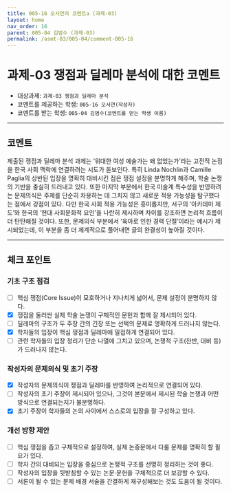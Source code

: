 ```yaml
---
title: 005-16 오서연의 코멘트a (과제-03) 
layout: home
nav_order: 16
parent: 005-04 김범수 (과제-03)
permalink: /asmt-03/005-04/comment-005-16
---
```


# 과제-03 쟁점과 딜레마 분석에 대한 코멘트

- 대상과제: `과제-03 쟁점과 딜레마 분석`
- 코멘트를 제공하는 학생: `005-16 오서연(작성자)` 
- 코멘트를 받는 학생: `005-04 김범수(코멘트를 받는 학생 이름)` 

---

## 코멘트

제출된 쟁점과 딜레마 분석 과제는 ‘위대한 여성 예술가는 왜 없었는가’라는 고전적 논점을 한국 사회 맥락에 연결하려는 시도가 돋보인다. 특히 Linda Nochlin과 Camille Paglia의 상반된 입장을 명확히 대비시킨 점은 쟁점 설정을 분명하게 해주며, 학술 논쟁의 기반을 충실히 드러내고 있다. 또한 마지막 부분에서 한국 미술계 특수성을 반영하려는 문제의식은 주제를 단순히 차용하는 데 그치지 않고 새로운 적용 가능성을 탐구했다는 점에서 강점이 있다. 다만 한국 사회 적용 가능성은 흥미롭지만, 서구의 ‘아카데미 제도’와 한국의 ‘현대 사회문화적 요인’을 나란히 제시하며 차이를 강조하면 논리적 흐름이 더 탄탄해질 것이다. 또한, 문제의식 부분에서 ‘육아로 인한 경력 단절’이라는 예시가 제시되었는데, 이 부분을 좀 더 체계적으로 풀어내면 글의 완결성이 높아질 것이다. 

---

## 체크 포인트

### **기초 구조 점검**
- [ ] 핵심 쟁점(Core Issue)이 모호하거나 지나치게 넓어서, 문제 설정이 분명하지 않다.
- [x] 쟁점을 둘러싼 실제 학술 논쟁이 구체적인 문헌과 함께 잘 제시되어 있다.
- [ ] 딜레마의 구조가 두 주장 간의 긴장 또는 선택의 문제로 명확하게 드러나지 않는다.
- [x] 학자들의 입장이 핵심 쟁점과 딜레마에 밀접하게 연결되어 있다.
- [ ] 관련 학자들의 입장 정리가 단순 나열에 그치고 있으며, 논쟁적 구조(찬반, 대비 등)가 드러나지 않는다.

### **작성자의 문제의식 및 초기 주장**
- [x] 작성자의 문제의식이 쟁점과 딜레마를 반영하여 논리적으로 연결되어 있다.
- [ ] 작성자의 초기 주장이 제시되어 있으나, 그것이 본문에서 제시된 학술 논쟁과 어떤 방식으로 연결되는지가 불분명하다.
- [x] 초기 주장이 학자들의 논의 사이에서 스스로의 입장을 잘 구성하고 있다.

### **개선 방향 제안**
- [ ] 핵심 쟁점을 좁고 구체적으로 설정하여, 실제 논증문에서 다룰 문제를 명확히 할 필요가 있다.
- [ ] 학자 간의 대비되는 입장을 중심으로 논쟁적 구조를 선명히 정리하는 것이 좋다.
- [ ] 작성자의 입장을 뒷받침할 수 있는 논문·문헌을 구체적으로 더 보강할 수 있다.
- [ ] 서론이 될 수 있는 문제 배경 서술을 간결하게 재구성해보는 것도 도움이 될 것이다.
